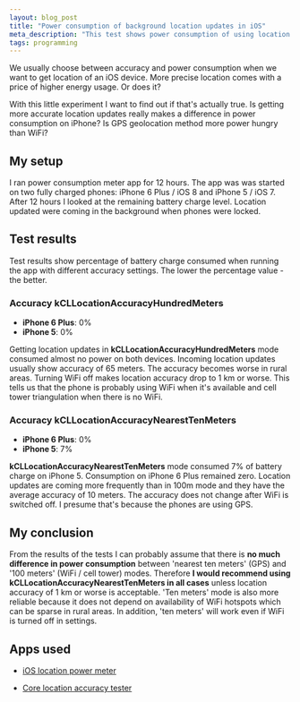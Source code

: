 ```yaml
---
layout: blog_post
title: "Power consumption of background location updates in iOS"
meta_description: "This test shows power consumption of using location service on iOS in different accuracy settings"
tags: programming
---
```


We usually choose between accuracy and power consumption when we want to get location of an iOS device. More precise location comes with a price of higher energy usage. Or does it?

With this little experiment I want to find out if that's actually true.
Is getting more accurate location updates really makes a difference in power consumption on iPhone? Is GPS geolocation method more power hungry than WiFi?

## My setup

I ran power consumption meter app for 12 hours. The app was was started on two fully charged phones: iPhone 6 Plus / iOS 8 and iPhone 5 / iOS 7. After 12 hours I looked at the remaining battery charge level. Location updated were coming in the background when phones were locked.

## Test results

Test results show percentage of battery charge consumed when running the app with different accuracy settings. The lower the percentage value - the better.

### Accuracy kCLLocationAccuracyHundredMeters

* **iPhone 6 Plus**: 0%
* **iPhone 5**: 0%

Getting location updates in **kCLLocationAccuracyHundredMeters** mode consumed almost no power on both devices. Incoming location updates usually show accuracy of 65 meters. The accuracy becomes worse in rural areas. Turning WiFi off makes location accuracy drop to 1 km or worse. This tells us that the phone is probably using WiFi when it's available and cell tower triangulation when there is no WiFi.

### Accuracy kCLLocationAccuracyNearestTenMeters

* **iPhone 6 Plus**: 0%
* **iPhone 5**: 7%

**kCLLocationAccuracyNearestTenMeters** mode consumed 7% of battery charge on iPhone 5. Consumption on iPhone 6 Plus remained zero. Location updates are coming more frequently than in 100m mode and they have the average accuracy of 10 meters. The accuracy does not change after WiFi is switched off. I presume that's because the phones are using GPS.

## My conclusion

From the results of the tests I can probably assume that there is **no much difference in power consumption** between 'nearest ten meters' (GPS) and '100 meters' (WiFi / cell tower) modes. Therefore **I would recommend using kCLLocationAccuracyNearestTenMeters in all cases** unless location accuracy of 1 km or worse is acceptable. 'Ten meters' mode is also more reliable because it does not depend on availability of WiFi hotspots which can be sparse in rural areas. In addition, 'ten meters' will work even if WiFi is turned off in settings.

## Apps used

* [iOS location power meter](https://github.com/evgenyneu/ios-core-location-battery-meter)

* [Core location accuracy tester](https://github.com/evgenyneu/core-location-tester-ios)
